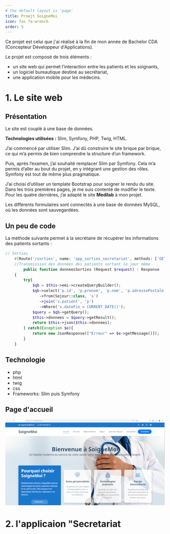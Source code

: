 ```yaml
---
# the default layout is 'page'
title: Proejt SoigneMoi
icon: fas fa-wrench
order: 5
---
```


Ce projet est celui que j'ai réalisé à la fin de mon année de Bachelor CDA (Concepteur Développeur d'Applications).

Le projet est composé de trois éléments :
- un site web qui permet l’interaction entre les patients et les soignants,
- un logiciel bureautique destiné au secrétariat,
- une application mobile pour les médecins.

# 1. Le site web

## Présentation

Le site est couplé à une base de données.

**Technologies utilisées :** Slim, Symfony, PHP, Twig, HTML.

J’ai commencé par utiliser Slim. J’ai dû construire le site brique par brique, ce qui m’a permis de bien comprendre la structure d’un framework.

Puis, après l’examen, j’ai souhaité remplacer Slim par Symfony. Cela m’a permis d’aller au bout du projet, en y intégrant une gestion des rôles. Symfony est tout de même plus pragmatique.

J’ai choisi d’utiliser un template Bootstrap pour soigner le rendu du site. Dans les trois premières pages, je me suis contenté de modifier le texte. Pour les quatre dernières, j’ai adapté le site **Medilab** à mon projet.

Les différents formulaires sont connectés à une base de données MySQL, où les données sont sauvegardées.

## Un peu de code

La méthode suivante permet à la secrétaire de récupérer les informations des patients sortants :

```php
// Sorties
    #[Route('/sorties', name: 'app_sorties_secretariat', methods: ['GET'])]
    //Transmission des données des patients sortant le jour même
        public function donneesSorties (Request $request) : Response
    {
        try{
            $qb = $this->emi->createQueryBuilder();
            $qb->select('p.id', 'p.prenom', 'p.nom', 'p.adressePostale')
               ->from(Sejour::class, 's')
               ->join('s.patient', 'p')
               ->Where('s.dateFin = CURRENT_DATE()');
            $query = $qb->getQuery();
            $this->donnees = $query->getResult();
            return $this->json($this->donnees);
        } catch(Exception $e){
            return new JsonResponse(["Erreur" => $e->getMessage()]);
        }
    }
```
## Technologie
- php
- html
- twig
- css
- Frameworks: Slim puis Symfony

## Page d'accueil 

![Site web](assets/img/site_web.png)

  
# 2.  l'applicaion "Secretariat
